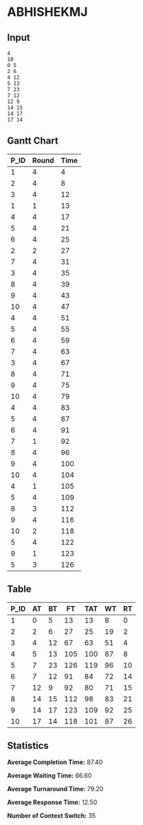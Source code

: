 # ABHISHEKMJ

## Input
```
4
10
0 5
2 6
4 12
5 13
7 23
7 12
12 9
14 15
14 17
17 14
```

## Gantt Chart

P_ID | Round | Time
--- | --- | ---
   1|  4 |  4
   2|  4 |  8
   3|  4 |  12
   1|  1 |  13
   4|  4 |  17
   5|  4 |  21
   6|  4 |  25
   2|  2 |  27
   7|  4 |  31
   3|  4 |  35
   8|  4 |  39
   9|  4 |  43
   10|  4 |  47
   4|  4 |  51
   5|  4 |  55
   6|  4 |  59
   7|  4 |  63
   3|  4 |  67
   8|  4 |  71
   9|  4 |  75
   10|  4 |  79
   4|  4 |  83
   5|  4 |  87
   6|  4 |  91
   7|  1 |  92
   8|  4 |  96
   9|  4 |  100
   10|  4 |  104
   4|  1 |  105
   5|  4 |  109
   8|  3 |  112
   9|  4 |  116
   10|  2 |  118
   5|  4 |  122
   9|  1 |  123
   5|  3 |  126

## Table

P_ID | AT | BT | FT | TAT | WT | RT
--- | --- | --- | --- | --- | --- | ---
1 | 0 | 5 | 13 | 13 | 8 | 0
2 | 2 | 6 | 27 | 25 | 19 | 2
3 | 4 | 12 | 67 | 63 | 51 | 4
4 | 5 | 13 | 105 | 100 | 87 | 8
5 | 7 | 23 | 126 | 119 | 96 | 10
6 | 7 | 12 | 91 | 84 | 72 | 14
7 | 12 | 9 | 92 | 80 | 71 | 15
8 | 14 | 15 | 112 | 98 | 83 | 21
9 | 14 | 17 | 123 | 109 | 92 | 25
10 | 17 | 14 | 118 | 101 | 87 | 26

## Statistics

**Average Completion Time:** 87.40

**Average Waiting Time:** 66.60

**Average Turnaround Time:** 79.20

**Average Response Time:** 12.50

**Number of Context Switch:** 35

